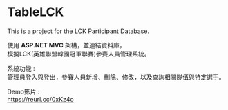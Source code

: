 # TableLCK
This is a project for the LCK Participant Database.

使用 <b>ASP.NET MVC</b> 架構，並連結資料庫，</br>
模擬LCK(英雄聯盟韓國冠軍聯賽)參賽人員管理系統。

系統功能 : </br>
管理員登入與登出，參賽人員新增、刪除、修改，以及查詢相關隊伍與特定選手。

Demo影片 : </br>
https://reurl.cc/0xKz4o
